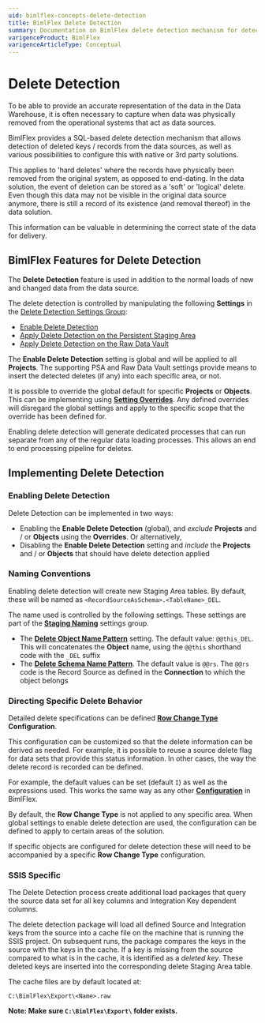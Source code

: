 ```yaml
---
uid: bimlflex-concepts-delete-detection
title: BimlFlex Delete Detection
summary: Documentation on BimlFlex delete detection mechanism for detection of hard deleted keys from a source system
varigenceProduct: BimlFlex
varigenceArticleType: Conceptual
---
```

# Delete Detection

To be able to provide an accurate representation of the data in the Data Warehouse, it is often necessary to capture when data was physically removed from the operational systems that act as data sources.

BimlFlex provides a SQL-based delete detection mechanism that allows detection of deleted keys / records from the data sources, as well as various possibilities to configure this with native or 3rd party solutions.

This applies to 'hard deletes' where the records have physically been removed from the original system, as opposed to end-dating. In the data solution, the event of deletion can be stored as a 'soft' or 'logical' delete. Even though this data may not be visible in the original data source anymore, there is still a record of its existence (and removal thereof) in the data solution.

This information can be valuable in determining the correct state of the data for delivery.

## BimlFlex Features for Delete Detection

The **Delete Detection** feature is used in addition to the normal loads of new and changed data from the data source.

The delete detection is controlled by manipulating the following **Settings** in the [Delete Detection Settings Group](xref:bimlflex-app-reference-documentation-settings-index#delete-detection):

* [Enable Delete Detection](xref:bimlflex-app-reference-documentation-setting-DeleteDetectionEnabled)
* [Apply Delete Detection on the Persistent Staging Area](xref:bimlflex-app-reference-documentation-setting-DeleteDetectionApplyPsa)
* [Apply Delete Detection on the Raw Data Vault](xref:bimlflex-app-reference-documentation-setting-DeleteDetectionApplyRdv)

The **Enable Delete Detection** setting is global and will be applied to all **Projects**. The supporting PSA and Raw Data Vault settings provide means to insert the detected deletes (if any) into each specific area, or not.

It is possible to override the global default for specific **Projects** or **Objects**. This can be implementing using [**Setting Overrides**](xref:bimlflex-settings#setting-overrides). Any defined overrides will disregard the global settings and apply to the specific scope that the override has been defined for.

Enabling delete detection will generate dedicated processes that can run separate from any of the regular data loading processes. This allows an end to end processing pipeline for deletes.

## Implementing Delete Detection

### Enabling Delete Detection

Delete Detection can be implemented in two ways:

* Enabling the **Enable Delete Detection** (global), and *exclude* **Projects** and / or **Objects** using the **Overrides**. Or alternatively,
* Disabling the **Enable Delete Detection** setting and *include* the **Projects** and / or **Objects** that should have delete detection applied

### Naming Conventions

Enabling delete detection will create new Staging Area tables. By default, these will be named as `<RecordSourceAsSchema>.<TableName>_DEL`.

The name used is controlled by the following settings. These settings are part of the [**Staging Naming**](xref:xref:bimlflex-app-reference-documentation-settings-index#staging-naming) settings group.

* The [**Delete Object Name Pattern**](xref:bimlflex-app-reference-documentation-setting-DeleteObjectNamePattern) setting. The default value: `@@this_DEL`. This will concatenates the **Object** name, using the `@@this` shorthand code with the `_DEL` suffix
* The [**Delete Schema Name Pattern**](xref:bimlflex-app-reference-documentation-setting-DeleteSchemaNamePattern). The default value is `@@rs`. The `@@rs` code is the Record Source as defined in the **Connection** to which the object belongs

### Directing Specific Delete Behavior

Detailed delete specifications can be defined [**Row Change Type**](xrefe:bimlflex-metadata-configurations#RowChangeType) **Configuration**.

This configuration can be customized so that the delete information can be derived as needed. For example, it is possible to reuse a source delete flag for data sets that provide this status information. In other cases, the way the delete record is recorded can be defined.

For example, the default values can be set (default `I`) as well as the expressions used. This works the same way as any other [**Configuration**](xref:bimlflex-configurations) in BimlFlex.

By default, the **Row Change Type** is not applied to any specific area. When global settings to enable delete detection are used, the configuration can be defined to apply to certain areas of the solution.

If specific objects are configured for delete detection these will need to be accompanied by a specific **Row Change Type** configuration.

### SSIS Specific

The Delete Detection process create additional load packages that query the source data set for all key columns and Integration Key dependent columns.

The delete detection package will load all defined Source and Integration keys from the source into a cache file on the machine that is running the SSIS project. On subsequent runs, the package compares the keys in the source with the keys in the cache. If a key is missing from the source compared to what is in the cache, it is identified as a *deleted key*. These deleted keys are inserted into the corresponding delete Staging Area table.

The cache files are by default located at:

`C:\BimlFlex\Export\<Name>.raw`

**Note: Make sure `C:\BimlFlex\Export\` folder exists.**
